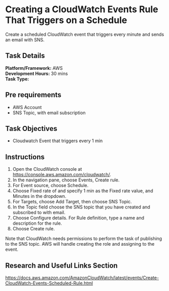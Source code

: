 # Creating a CloudWatch Events Rule That Triggers on a Schedule

Create a scheduled CloudWatch event that triggers every minute and sends an email with SNS.
      
## Task Details  
**Platform/Framework:** AWS  
**Development Hours:** 30 mins  
**Task Type:**   
    
## Pre requirements
- AWS Account
- SNS Topic, with email subscription
 
## Task Objectives
- Cloudwatch Event that triggers every 1 min
 
## Instructions
1. Open the CloudWatch console at https://console.aws.amazon.com/cloudwatch/.
1. In the navigation pane, choose Events, Create rule.
1. For Event source, choose Schedule.
1. Choose Fixed rate of and specify 1 min as the Fixed rate value, and Minutes in the dropdown.
1. For Targets, choose Add Target, then choose SNS Topic.
1. In the Topic field choose the SNS topic that you have created and subscribed to with email.
1. Choose Configure details. For Rule definition, type a name and description for the rule.
1. Choose Create rule.    

Note that CloudWatch needs permissions to perform the task of publishing to the SNS topic. AWS will handle creating the role
and assigning to the event. 

## Research and Useful Links Section
https://docs.aws.amazon.com/AmazonCloudWatch/latest/events/Create-CloudWatch-Events-Scheduled-Rule.html
